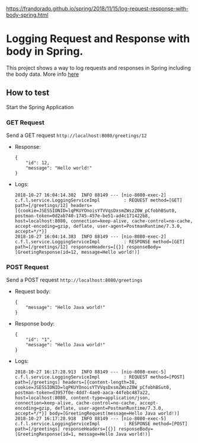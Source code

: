 https://frandorado.github.io/spring/2018/11/15/log-request-response-with-body-spring.html

# Logging Request and Response with body in Spring.

This project shows a way to log requests and responses in Spring including the body data. More info [here](https://frandorado.github.io/spring/2018/11/15/log-request-response-with-body-spring.html)

## How to test

Start the Spring Application
 
### GET Request

Send a GET request `http://localhost:8080/greetings/12`

* Response:
    ```
    {
        "id": 12,
        "message": "Hello world!"
    }
    ```
* Logs:
    ```
    2018-10-27 16:04:14.302  INFO 88149 --- [nio-8080-exec-2] c.f.l.service.LoggingServiceImpl         : REQUEST method=[GET] path=[/greetings/12] headers=[{cookie=JSESSIONID=lqPKUYOnoisYTVVqsDxsmZWszZ0W_pCfobhBSut0, postman-token=0d2ab740-1745-457e-be51-ad4c171422b8, host=localhost:8080, connection=keep-alive, cache-control=no-cache, accept-encoding=gzip, deflate, user-agent=PostmanRuntime/7.3.0, accept=*/*}] 
    2018-10-27 16:04:14.383  INFO 88149 --- [nio-8080-exec-2] c.f.l.service.LoggingServiceImpl         : RESPONSE method=[GET] path=[/greetings/12] responseHeaders=[{}] responseBody=[GreetingResponse(id=12, message=Hello world!)] 
    ```

### POST Request

Send a POST request `http://localhost:8080/greetings`

* Request body:
    ```
    {
        "message": "Hello Java world!"
    }
    ```
* Response body:
    ```
    {
        "id": "1",
        "message": "Hello Java world!"
    }
    ```
* Logs:
    ```
    2018-10-27 16:17:28.913  INFO 88149 --- [nio-8080-exec-5] c.f.l.service.LoggingServiceImpl         : REQUEST method=[POST] path=[/greetings] headers=[{content-length=38, cookie=JSESSIONID=lqPKUYOnoisYTVVqsDxsmZWszZ0W_pCfobhBSut0, postman-token=d3957f0e-4dd7-4ae0-aaca-44febc487a22, host=localhost:8080, content-type=application/json, connection=keep-alive, cache-control=no-cache, accept-encoding=gzip, deflate, user-agent=PostmanRuntime/7.3.0, accept=*/*}] body=[GreetingRequest(message=Hello Java world!)]
    2018-10-27 16:17:28.918  INFO 88149 --- [nio-8080-exec-5] c.f.l.service.LoggingServiceImpl         : RESPONSE method=[POST] path=[/greetings] responseHeaders=[{}] responseBody=[GreetingResponse(id=1, message=Hello Java world!)] 
    ```
